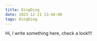 ```yaml
---
title: DingDing
date: 2023-12-21 13:44:08
tags: DingDing
---
```


Hi, I write something here, check a look!!!